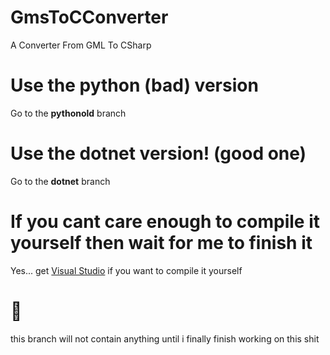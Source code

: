 # GmsToCConverter
A Converter From GML To CSharp
# Use the python (bad) version
Go to the **pythonold** branch
# Use the dotnet version! (good one)
Go to the **dotnet** branch
# If you cant care enough to compile it yourself then wait for me to finish it
Yes... get [Visual Studio](https://visualstudio.microsoft.com/) if you want to compile it yourself 
# :troll:
this branch will not contain anything until i finally finish working on this shit
